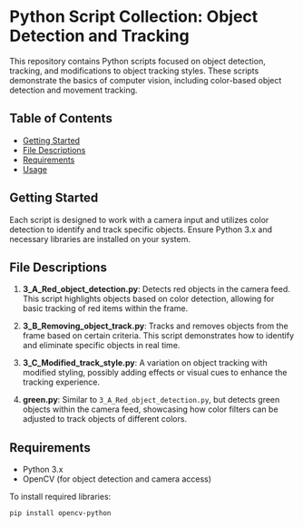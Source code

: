 # Python Script Collection: Object Detection and Tracking

This repository contains Python scripts focused on object detection, tracking, and modifications to object tracking styles. These scripts demonstrate the basics of computer vision, including color-based object detection and movement tracking.

## Table of Contents

- [Getting Started](#getting-started)
- [File Descriptions](#file-descriptions)
- [Requirements](#requirements)
- [Usage](#usage)

## Getting Started

Each script is designed to work with a camera input and utilizes color detection to identify and track specific objects. Ensure Python 3.x and necessary libraries are installed on your system.

## File Descriptions

1. **3_A_Red_object_detection.py**: Detects red objects in the camera feed. This script highlights objects based on color detection, allowing for basic tracking of red items within the frame.

2. **3_B_Removing_object_track.py**: Tracks and removes objects from the frame based on certain criteria. This script demonstrates how to identify and eliminate specific objects in real time.

3. **3_C_Modified_track_style.py**: A variation on object tracking with modified styling, possibly adding effects or visual cues to enhance the tracking experience.

4. **green.py**: Similar to `3_A_Red_object_detection.py`, but detects green objects within the camera feed, showcasing how color filters can be adjusted to track objects of different colors.

## Requirements

- Python 3.x
- OpenCV (for object detection and camera access)

To install required libraries:

```bash
pip install opencv-python